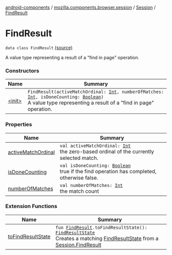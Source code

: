 [android-components](../../../index.md) / [mozilla.components.browser.session](../../index.md) / [Session](../index.md) / [FindResult](./index.md)

# FindResult

`data class FindResult` [(source)](https://github.com/mozilla-mobile/android-components/blob/master/components/browser/session/src/main/java/mozilla/components/browser/session/Session.kt#L187)

A value type representing a result of a "find in page" operation.

### Constructors

| Name | Summary |
|---|---|
| [&lt;init&gt;](-init-.md) | `FindResult(activeMatchOrdinal: `[`Int`](https://kotlinlang.org/api/latest/jvm/stdlib/kotlin/-int/index.html)`, numberOfMatches: `[`Int`](https://kotlinlang.org/api/latest/jvm/stdlib/kotlin/-int/index.html)`, isDoneCounting: `[`Boolean`](https://kotlinlang.org/api/latest/jvm/stdlib/kotlin/-boolean/index.html)`)`<br>A value type representing a result of a "find in page" operation. |

### Properties

| Name | Summary |
|---|---|
| [activeMatchOrdinal](active-match-ordinal.md) | `val activeMatchOrdinal: `[`Int`](https://kotlinlang.org/api/latest/jvm/stdlib/kotlin/-int/index.html)<br>the zero-based ordinal of the currently selected match. |
| [isDoneCounting](is-done-counting.md) | `val isDoneCounting: `[`Boolean`](https://kotlinlang.org/api/latest/jvm/stdlib/kotlin/-boolean/index.html)<br>true if the find operation has completed, otherwise false. |
| [numberOfMatches](number-of-matches.md) | `val numberOfMatches: `[`Int`](https://kotlinlang.org/api/latest/jvm/stdlib/kotlin/-int/index.html)<br>the match count |

### Extension Functions

| Name | Summary |
|---|---|
| [toFindResultState](../../../mozilla.components.browser.session.ext/to-find-result-state.md) | `fun `[`FindResult`](./index.md)`.toFindResultState(): `[`FindResultState`](../../../mozilla.components.browser.state.state.content/-find-result-state/index.md)<br>Creates a matching [FindResultState](../../../mozilla.components.browser.state.state.content/-find-result-state/index.md) from a [Session.FindResult](./index.md) |
